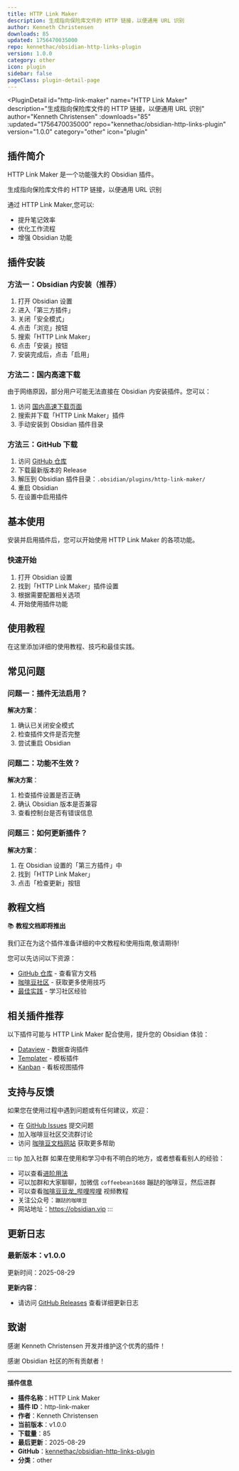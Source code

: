 ```yaml
---
title: HTTP Link Maker
description: 生成指向保险库文件的 HTTP 链接，以便通用 URL 识别
author: Kenneth Christensen
downloads: 85
updated: 1756470035000
repo: kennethac/obsidian-http-links-plugin
version: 1.0.0
category: other
icon: plugin
sidebar: false
pageClass: plugin-detail-page
---
```


<PluginDetail
  id="http-link-maker"
  name="HTTP Link Maker"
  description="生成指向保险库文件的 HTTP 链接，以便通用 URL 识别"
  author="Kenneth Christensen"
  :downloads="85"
  :updated="1756470035000"
  repo="kennethac/obsidian-http-links-plugin"
  version="1.0.0"
  category="other"
  icon="plugin"
>

<!-- AUTO_GENERATED_START -->
## 插件简介

HTTP Link Maker 是一个功能强大的 Obsidian 插件。

生成指向保险库文件的 HTTP 链接，以便通用 URL 识别

通过 HTTP Link Maker,您可以:

- 提升笔记效率
- 优化工作流程
- 增强 Obsidian 功能

<!-- AUTO_GENERATED_END -->

<!-- AUTO_GENERATED_START -->
## 插件安装

### 方法一：Obsidian 内安装（推荐）

1. 打开 Obsidian 设置
2. 进入「第三方插件」
3. 关闭「安全模式」
4. 点击「浏览」按钮
5. 搜索「HTTP Link Maker」
6. 点击「安装」按钮
7. 安装完成后，点击「启用」

### 方法二：国内高速下载

由于网络原因，部分用户可能无法直接在 Obsidian 内安装插件。您可以：

1. 访问 [国内高速下载页面](/zh/documentation/obsidian-plugins-download.html)
2. 搜索并下载「HTTP Link Maker」插件
3. 手动安装到 Obsidian 插件目录

### 方法三：GitHub 下载

1. 访问 [GitHub 仓库](https://github.com/kennethac/obsidian-http-links-plugin)
2. 下载最新版本的 Release
3. 解压到 Obsidian 插件目录：`.obsidian/plugins/http-link-maker/`
4. 重启 Obsidian
5. 在设置中启用插件

## 基本使用

安装并启用插件后，您可以开始使用 HTTP Link Maker 的各项功能。

### 快速开始

1. 打开 Obsidian 设置
2. 找到「HTTP Link Maker」插件设置
3. 根据需要配置相关选项
4. 开始使用插件功能

<!-- AUTO_GENERATED_END -->

<!-- CUSTOM_CONTENT_START:tutorial -->
## 使用教程

在这里添加详细的使用教程、技巧和最佳实践。

<!-- CUSTOM_CONTENT_END:tutorial -->

<!-- SHARED_CONTENT_START -->
## 常见问题

### 问题一：插件无法启用？

**解决方案**：
1. 确认已关闭安全模式
2. 检查插件文件是否完整
3. 尝试重启 Obsidian

### 问题二：功能不生效？

**解决方案**：
1. 检查插件设置是否正确
2. 确认 Obsidian 版本是否兼容
3. 查看控制台是否有错误信息

### 问题三：如何更新插件？

**解决方案**：
1. 在 Obsidian 设置的「第三方插件」中
2. 找到「HTTP Link Maker」
3. 点击「检查更新」按钮

## 教程文档

📚 **教程文档即将推出**

我们正在为这个插件准备详细的中文教程和使用指南,敬请期待!

您可以先访问以下资源：
- [GitHub 仓库](https://github.com/kennethac/obsidian-http-links-plugin) - 查看官方文档
- [咖啡豆社区](/zh/bases/) - 获取更多使用技巧
- [最佳实践](/zh/best-practices/) - 学习社区经验

## 相关插件推荐

以下插件可能与 HTTP Link Maker 配合使用，提升您的 Obsidian 体验：

- [Dataview](/zh/plugins/dataview.html) - 数据查询插件
- [Templater](/zh/plugins/templater-obsidian.html) - 模板插件
- [Kanban](/zh/plugins/obsidian-kanban.html) - 看板视图插件

## 支持与反馈

如果您在使用过程中遇到问题或有任何建议，欢迎：

- 在 [GitHub Issues](https://github.com/kennethac/obsidian-http-links-plugin/issues) 提交问题
- 加入咖啡豆社区交流群讨论
- 访问 [咖啡豆文档网站](https://obsidian.vip) 获取更多帮助

::: tip 加入社群
如果在使用和学习中有不明白的地方，或者想看看别人的经验：
- 可以查看[进阶用法](/zh/advanced)
- 可以加群和大家聊聊，加微信 `coffeebean1688` 蹦跶的咖啡豆，然后进群
- 可以查看[咖啡豆豆龙_哔哩哔哩](https://space.bilibili.com/618777356) 视频教程
- 关注公众号：`蹦跶的咖啡豆`
- 网站地址：https://obsidian.vip
:::
<!-- SHARED_CONTENT_END -->

<!-- AUTO_GENERATED_START -->
## 更新日志

### 最新版本：v1.0.0

更新时间：2025-08-29

**更新内容**：
- 请访问 [GitHub Releases](https://github.com/kennethac/obsidian-http-links-plugin/releases) 查看详细更新日志

## 致谢

感谢 Kenneth Christensen 开发并维护这个优秀的插件！

感谢 Obsidian 社区的所有贡献者！

---

**插件信息**
- **插件名称**：HTTP Link Maker
- **插件 ID**：http-link-maker
- **作者**：Kenneth Christensen
- **当前版本**：v1.0.0
- **下载量**：85
- **最后更新**：2025-08-29
- **GitHub**：[kennethac/obsidian-http-links-plugin](https://github.com/kennethac/obsidian-http-links-plugin)
- **分类**：other
<!-- AUTO_GENERATED_END -->

</PluginDetail>

